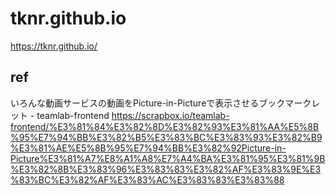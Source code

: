 # tknr.github.io

https://tknr.github.io/

## ref

いろんな動画サービスの動画をPicture-in-Pictureで表示させるブックマークレット - teamlab-frontend https://scrapbox.io/teamlab-frontend/%E3%81%84%E3%82%8D%E3%82%93%E3%81%AA%E5%8B%95%E7%94%BB%E3%82%B5%E3%83%BC%E3%83%93%E3%82%B9%E3%81%AE%E5%8B%95%E7%94%BB%E3%82%92Picture-in-Picture%E3%81%A7%E8%A1%A8%E7%A4%BA%E3%81%95%E3%81%9B%E3%82%8B%E3%83%96%E3%83%83%E3%82%AF%E3%83%9E%E3%83%BC%E3%82%AF%E3%83%AC%E3%83%83%E3%83%88
